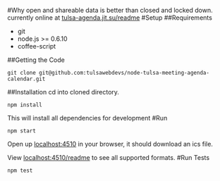 #Why
open and shareable data is better than closed and locked down.
currently online at [tulsa-agenda.jit.su/readme](http://tulsa-agenda.jit.su/readme)
#Setup
##Requirements
* git
* node.js >= 0.6.10
* coffee-script

##Getting the Code
```
git clone git@github.com:tulsawebdevs/node-tulsa-meeting-agenda-calendar.git
```
##Installation
cd into cloned directory.
```
npm install
```
This will install all dependencies for development
#Run
```
npm start
```
Open up [localhost:4510](http://localhost:4510) in your browser, it should download an ics file.

View [localhost:4510/readme](http://localhost:4510/readme) to see all supported formats.
#Run Tests
```
npm test
```